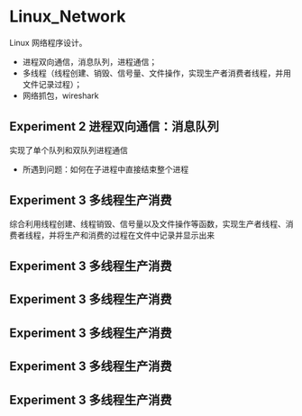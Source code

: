 # Linux_Network
Linux 网络程序设计。
* 进程双向通信，消息队列，进程通信；
* 多线程（线程创建、销毁、信号量、文件操作，实现生产者消费者线程，并用文件记录过程）；
* 网络抓包，wireshark

## Experiment 2 进程双向通信：消息队列
实现了单个队列和双队列进程通信
* 所遇到问题：如何在子进程中直接结束整个进程


## Experiment 3 多线程生产消费
综合利用线程创建、线程销毁、信号量以及文件操作等函数，实现生产者线程、消费者线程，并将生产和消费的过程在文件中记录并显示出来  
 

## Experiment 3 多线程生产消费



## Experiment 3 多线程生产消费


## Experiment 3 多线程生产消费



## Experiment 3 多线程生产消费


## Experiment 3 多线程生产消费
